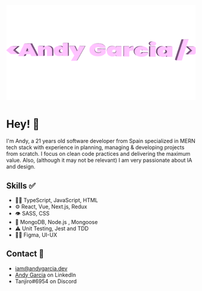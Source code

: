 
<h1 align="center">
  <img src="https://github.com/AndyGaSa/AndyGaSa/blob/main/AndyGarciaGif.gif" alt="Andy Garcia" />
</h1>

# Hey! 👋
I'm Andy, a 21 years old software developer from Spain specialized in MERN tech stack with experience in planning, managing & developing projects from scratch. 
I focus on clean code practices and delivering the maximum value. 
Also, (although it may not be relevant) I am very passionate about IA and design. 


## Skills ✅
- 👨‍💻 TypeScript, JavaScript, HTML
- ⚙️ React, Vue, Next.js, Redux
- 👁️ SASS, CSS
- 💽 MongoDB, Node.js , Mongoose
- ⚠️ Unit Testing, Jest and TDD
- 💅🏻 Figma, UI-UX

## Contact 📩
- <a href="mailto:iam@andygarcia.dev" target="_blank">iam@andygarcia.dev</a>
- <a href="https://www.linkedin.com/in/andygarcia-dev" target="_blank">Andy Garcia<a/> on LinkedIn
- Tanjiro#6954 on Discord

